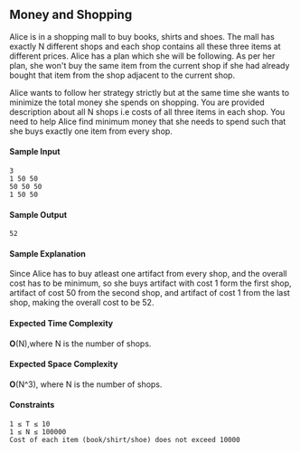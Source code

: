 ## **Money and Shopping**

Alice is in a shopping mall to buy books, shirts and shoes. The mall has exactly N different shops and each shop contains all these three items at different prices. Alice has a plan which she will be following. As per her plan, she won't buy the same item from the current shop if she had already bought that item from the shop adjacent to the current shop.

Alice wants to follow her strategy strictly but at the same time she wants to minimize the total money she spends on shopping. You are provided description about all N shops i.e costs of all three items in each shop. You need to help Alice find minimum money that she needs to spend such that she buys exactly one item from every shop.



#### **Sample Input**
	3
	1 50 50
	50 50 50
	1 50 50
	

#### **Sample Output**
	52

#### **Sample Explanation**
Since Alice has to buy atleast one artifact from every shop, and the overall cost has to be minimum, so she buys artifact with cost 1 form the first shop, artifact of cost 50 from the second shop, and artifact of cost 1 from the last shop, making the overall cost to be 52.

#### **Expected Time Complexity**
__O__(N),where N is the number of shops. 

#### **Expected Space Complexity**
__O__(N^3), where N is the number of shops.  

#### **Constraints**
	1 ≤ T ≤ 10
	1 ≤ N ≤ 100000
	Cost of each item (book/shirt/shoe) does not exceed 10000

